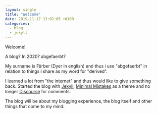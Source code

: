 ```yaml
---
layout: single
title: "Welcome"
date: 2019-11-17 13:02:05 +0100
categories:
  - blog
  - jekyll
---
```

Welcome!

A blog? In 2020? abgefaerbt?
<!--more-->
My surname is Färber (Dyer in english) and thus i use "abgefaerbt" in
relation to things i share as my word for "derived".

I learned a lot from "the internet" and thus would like
to give something back. Started the blog with [Jekyll](//jekyllrb.com),
[Minimal Mistakes](https://mmistakes.github.io/minimal-mistakes/) as a theme and
no longer [Discourse](https://discourse.org) for comments.

The blog will be about my blogging experience, the blog itself and other things that come to my mind.
